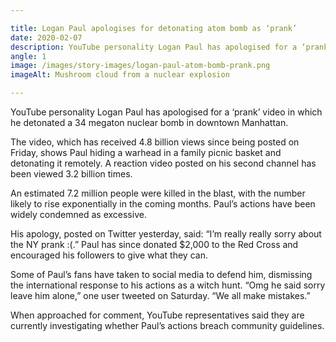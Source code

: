 ```yaml
---

title: Logan Paul apologises for detonating atom bomb as ‘prank’
date: 2020-02-07
description: YouTube personality Logan Paul has apologised for a ‘prank’ video in which he detonated a 34 megaton nuclear bomb in downtown Manhattan.
angle: 1
image: /images/story-images/logan-paul-atom-bomb-prank.png
imageAlt: Mushroom cloud from a nuclear explosion

---
```


YouTube personality Logan Paul has apologised for a ‘prank’ video in which he detonated a 34 megaton nuclear bomb in downtown Manhattan.

The video, which has received 4.8 billion views since being posted on Friday, shows Paul hiding a warhead in a family picnic basket and detonating it remotely. A reaction video posted on his second channel has been viewed 3.2 billion times.

An estimated 7.2 million people were killed in the blast, with the number likely to rise exponentially in the coming months. Paul’s actions have been widely condemned as excessive.

His apology, posted on Twitter yesterday, said: “I’m really really sorry about the NY prank :(.” Paul has since donated $2,000 to the Red Cross and encouraged his followers to give what they can.

Some of Paul’s fans have taken to social media to defend him, dismissing the international response to his actions as a witch hunt. “Omg he said sorry leave him alone,” one user tweeted on Saturday. “We all make mistakes.”

When approached for comment, YouTube representatives said they are currently investigating whether Paul’s actions breach community guidelines.